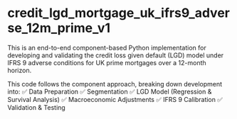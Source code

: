 # credit_lgd_mortgage_uk_ifrs9_adverse_12m_prime_v1


This is an end-to-end component-based Python implementation for developing and validating the credit loss given default (LGD) model under IFRS 9 adverse conditions for UK prime mortgages over a 12-month horizon.

This code follows the component approach, breaking down development into: ✅ Data Preparation ✅ Segmentation ✅ LGD Model (Regression & Survival Analysis) ✅ Macroeconomic Adjustments ✅ IFRS 9 Calibration ✅ Validation & Testing
